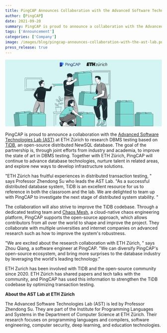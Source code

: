 ```yaml
---
title: PingCAP Announces Collaboration with the Advanced Software Technologies Lab at ETH Zürich to Explore DBMS Testing
author: [PingCAP]
date: 2021-09-20
summary: PingCAP is proud to announce a collaboration with the Advanced Software Technologies Lab (AST) at ETH Zürich to research DBMS testing based on TiDB.
tags: ['Announcement']
categories: ['Company']
image: /images/blog/pingcap-announces-collaboration-with-the-ast-lab.png
press_release: true
---
```


![PingCAP Announces Collaboration with the Advanced Software Technologies Lab at ETH Zürich to Explore DBMS Testing](media/pingcap-announces-collaboration-with-the-ast-lab.png)

PingCAP is proud to announce a collaboration with the [Advanced Software Technologies Lab (AST)](https://ast.ethz.ch/) at ETH Zürich to research DBMS testing based on [TiDB](https://github.com/pingcap/tidb), an open-source distributed NewSQL database. The goal of the partnership is, through joint efforts from industry and academia, to improve the state of art in DBMS testing. Together with ETH Zürich, PingCAP will continue to advance database technologies, nurture talent in related areas, and explore new ways to develop infrastructure solutions.

"ETH Zürich has fruitful experiences in distributed transaction testing, " says Professor Zhendong Su who leads the AST Lab. "As a successful distributed database system, TiDB is an excellent resource for us to reference in both the classroom and the lab. We are delighted to team up with PingCAP to investigate the next stage of distributed system stability. "

The collaboration will also strive to improve the TiDB codebase. Through a dedicated testing team and [Chaos Mesh](https://github.com/chaos-mesh/chaos-mesh), a cloud-native chaos engineering platform, PingCAP supports the open-source approach, which allows contributors from all over the world to shape and improve the project. They collaborate with multiple universities and internet companies on advanced research such as how to improve the system's robustness.

"We are excited about the research collaboration with ETH Zürich, " says Zhou Qiang, a software engineer at PingCAP. "We can diversify PingCAP's open-source ecosystem, and bring more surprises to the database industry by leveraging the world's leading technology."

ETH Zurich has been involved with TIDB and the open-source community since 2020. ETH Zürich has shared papers and tech talks with the community, and PingCAP has used this information to strengthen the TiDB codebase by optimizing transaction testing.

**About the AST Lab at ETH Zürich**

The Advanced Software Technologies Lab (AST) is led by Professor Zhendong Su. They are part of the Institute for Programming Languages and Systems in the Department of Computer Science at ETH Zürich. Their research focuses on programming languages and compilers, software engineering, computer security, deep learning, and education technologies.
